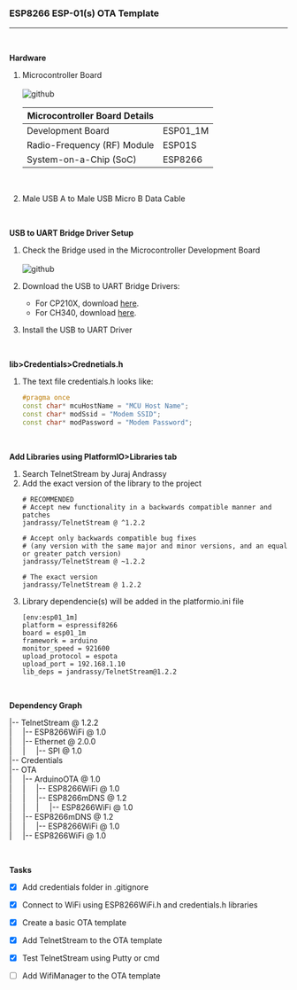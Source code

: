 ### **ESP8266 ESP-01(s) OTA Template**

---
<br  />

**Hardware**
1. Microcontroller Board
    <br  />
    <br  />
    ![github](https://raw.githubusercontent.com/lorenzmiranda05/EspOtaEsp01Template/main/Assets/Images/Esp01.jpg)

    | Microcontroller Board Details | | 
    | - | - | 
    | Development Board | ESP01_1M |
    | Radio-Frequency (RF) Module | ESP01S |
    | System-on-a-Chip (SoC) | ESP8266 |
    <br  />
1. Male USB A to Male USB Micro B Data Cable

<br  />

**USB to UART Bridge Driver Setup**
1. Check the Bridge used in the Microcontroller Development Board
    <br  />
    <br  />
    ![github](https://raw.githubusercontent.com/lorenzmiranda05/EspOtaEsp01Template/main/Assets/Images/USB%20to%20UART%20Bridge.jpg)  

1. Download the USB to UART Bridge Drivers:
    * For CP210X, download [here][CP210X Driver].
    * For CH340, download [here][CH340 Driver].
1. Install the USB to UART Driver

<br  />

**lib>Credentials>Crednetials.h**
1. The text file credentials.h looks like:
    ```c++
    #pragma once
    const char* mcuHostName = "MCU Host Name";
    const char* modSsid = "Modem SSID";
    const char* modPassword = "Modem Password";
    ```

<br  />

**Add Libraries using PlatformIO>Libraries tab**
1. Search TelnetStream by Juraj Andrassy
1. Add the exact version of the library to the project
    ```
    # RECOMMENDED
    # Accept new functionality in a backwards compatible manner and patches
    jandrassy/TelnetStream @ ^1.2.2

    # Accept only backwards compatible bug fixes
    # (any version with the same major and minor versions, and an equal or greater patch version)
    jandrassy/TelnetStream @ ~1.2.2

    # The exact version
    jandrassy/TelnetStream @ 1.2.2
    ```
1. Library dependencie(s) will be added in the platformio.ini file
    ```
    [env:esp01_1m]
    platform = espressif8266
    board = esp01_1m
    framework = arduino
    monitor_speed = 921600
    upload_protocol = espota
    upload_port = 192.168.1.10
    lib_deps = jandrassy/TelnetStream@1.2.2
    ```

<br  />

**Dependency Graph**

|-- TelnetStream @ 1.2.2
<br  />
|&nbsp; &nbsp; &nbsp;|-- ESP8266WiFi @ 1.0
<br  />
|&nbsp; &nbsp; &nbsp;|-- Ethernet @ 2.0.0
<br  />
|&nbsp; &nbsp; &nbsp;|&nbsp; &nbsp; &nbsp;|-- SPI @ 1.0
<br  />
|-- Credentials
<br  />
|-- OTA
<br  />
|&nbsp; &nbsp; &nbsp;|-- ArduinoOTA @ 1.0
<br  />
|&nbsp; &nbsp; &nbsp;|&nbsp; &nbsp; &nbsp;|-- ESP8266WiFi @ 1.0
<br  />
|&nbsp; &nbsp; &nbsp;|&nbsp; &nbsp; &nbsp;|-- ESP8266mDNS @ 1.2
<br  />
|&nbsp; &nbsp; &nbsp;|&nbsp; &nbsp; &nbsp;|&nbsp; &nbsp; &nbsp;|-- ESP8266WiFi @ 1.0
<br  />
|&nbsp; &nbsp; &nbsp;|-- ESP8266mDNS @ 1.2
<br  />
|&nbsp; &nbsp; &nbsp;|&nbsp; &nbsp; &nbsp;|-- ESP8266WiFi @ 1.0
<br  />
|&nbsp; &nbsp; &nbsp;|-- ESP8266WiFi @ 1.0

<br  />

**Tasks**
* [x] Add credentials folder in .gitignore
* [x] Connect to WiFi using ESP8266WiFi.h and credentials.h libraries
* [x] Create a basic OTA template
* [x] Add TelnetStream to the OTA template
* [x] Test TelnetStream using Putty or cmd
* [ ] Add WifiManager to the OTA template


<!-- Reusable and Invisible URL Definitions  -->
[Github]: https://github.com
[CP210X Driver]: https://www.silabs.com/developers/usb-to-uart-bridge-vcp-drivers?tab=downloads
[CH340 Driver]: http://www.wch-ic.com/downloads/CH341SER_ZIP.html